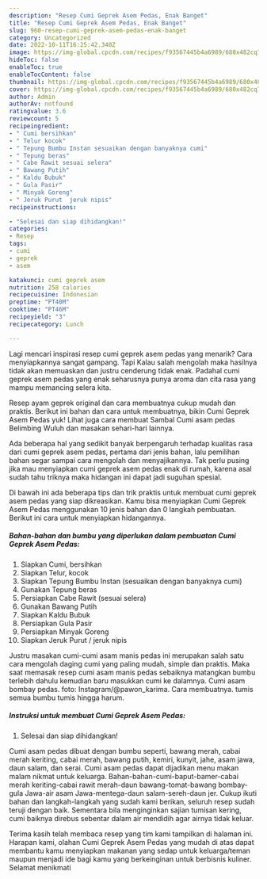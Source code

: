 ```yaml
---
description: "Resep Cumi Geprek Asem Pedas, Enak Banget"
title: "Resep Cumi Geprek Asem Pedas, Enak Banget"
slug: 960-resep-cumi-geprek-asem-pedas-enak-banget
category: Uncategorized
date: 2022-10-11T16:25:42.340Z
image: https://img-global.cpcdn.com/recipes/f93567445b4a6989/680x482cq70/cumi-geprek-asem-pedas-foto-resep-utama.jpg
hideToc: false
enableToc: true
enableTocContent: false
thumbnail: https://img-global.cpcdn.com/recipes/f93567445b4a6989/680x482cq70/cumi-geprek-asem-pedas-foto-resep-utama.jpg
cover: https://img-global.cpcdn.com/recipes/f93567445b4a6989/680x482cq70/cumi-geprek-asem-pedas-foto-resep-utama.jpg
author: Admin
authorAv: notfound
ratingvalue: 3.6
reviewcount: 5
recipeingredient:
- " Cumi bersihkan"
- " Telur kocok"
- " Tepung Bumbu Instan sesuaikan dengan banyaknya cumi"
- " Tepung beras"
- " Cabe Rawit sesuai selera"
- " Bawang Putih"
- " Kaldu Bubuk"
- " Gula Pasir"
- " Minyak Goreng"
- " Jeruk Purut  jeruk nipis"
recipeinstructions:

- "Selesai dan siap dihidangkan!"
categories:
- Resep
tags:
- cumi
- geprek
- asem

katakunci: cumi geprek asem 
nutrition: 258 calories
recipecuisine: Indonesian
preptime: "PT40M"
cooktime: "PT46M"
recipeyield: "3"
recipecategory: Lunch

---
```



Lagi mencari inspirasi resep cumi geprek asem pedas yang menarik? Cara menyiapkannya sangat gampang. Tapi Kalau salah mengolah maka hasilnya tidak akan memuaskan dan justru cenderung tidak enak. Padahal cumi geprek asem pedas yang enak seharusnya punya aroma dan cita rasa yang mampu memancing selera kita.


Resep ayam geprek original dan cara membuatnya cukup mudah dan praktis. Berikut ini bahan dan cara untuk membuatnya, bikin Cumi Geprek Asem Pedas yuk! Lihat juga cara membuat Sambal Cumi asam pedas Belimbing Wuluh dan masakan sehari-hari lainnya.

Ada beberapa hal yang sedikit banyak berpengaruh terhadap kualitas rasa dari cumi geprek asem pedas, pertama dari jenis bahan, lalu pemilihan bahan segar sampai cara mengolah dan menyajikannya. Tak perlu pusing jika mau menyiapkan cumi geprek asem pedas enak di rumah, karena asal sudah tahu triknya maka hidangan ini dapat jadi suguhan spesial.


Di bawah ini ada beberapa tips dan trik praktis untuk membuat cumi geprek asem pedas yang siap dikreasikan. Kamu bisa menyiapkan Cumi Geprek Asem Pedas menggunakan 10 jenis bahan dan 0 langkah pembuatan. Berikut ini cara untuk menyiapkan hidangannya.

<!--inarticleads1-->

##### Bahan-bahan dan bumbu yang diperlukan dalam pembuatan Cumi Geprek Asem Pedas:

1. Siapkan  Cumi, bersihkan
1. Siapkan  Telur, kocok
1. Siapkan  Tepung Bumbu Instan (sesuaikan dengan banyaknya cumi)
1. Gunakan  Tepung beras
1. Persiapkan  Cabe Rawit (sesuai selera)
1. Gunakan  Bawang Putih
1. Siapkan  Kaldu Bubuk
1. Persiapkan  Gula Pasir
1. Persiapkan  Minyak Goreng
1. Siapkan  Jeruk Purut / jeruk nipis


Justru masakan cumi-cumi asam manis pedas ini merupakan salah satu cara mengolah daging cumi yang paling mudah, simple dan praktis. Maka saat memasak resep cumi asam manis pedas sebaiknya matangkan bumbu terlebih dahulu kemudian baru masukkan cumi ke dalamnya. Cumi asam bombay pedas. foto: Instagram/@pawon_karima. Cara membuatnya. tumis semua bumbu tumis hingga harum. 

<!--inarticleads2-->

##### Instruksi untuk membuat Cumi Geprek Asem Pedas:


1. Selesai dan siap dihidangkan!

Cumi asam pedas dibuat dengan bumbu seperti, bawang merah, cabai merah keriting, cabai merah, bawang putih, kemiri, kunyit, jahe, asam jawa, daun salam, dan serai. Cumi asam pedas dapat dijadikan menu makan malam nikmat untuk keluarga. Bahan-bahan-cumi-baput-bamer-cabai merah keriting-cabai rawit merah-daun bawang-tomat-bawang bombay-gula Jawa-air asam Jawa-mentega-daun salam-sereh-daun jer. Cukup ikuti bahan dan langkah-langkah yang sudah kami berikan, seluruh resep sudah teruji dengan baik. Sementara bila menginginkan sajian tumisan kering, cumi baiknya direbus sebentar dalam air mendidih agar airnya tidak keluar. 

Terima kasih telah membaca resep yang tim kami tampilkan di halaman ini. Harapan kami, olahan Cumi Geprek Asem Pedas yang mudah di atas dapat membantu kamu menyiapkan makanan yang sedap untuk keluarga/teman maupun menjadi ide bagi kamu yang berkeinginan untuk berbisnis kuliner. Selamat menikmati
